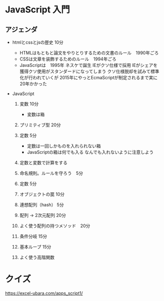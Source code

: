 # JavaScript 入門

## アジェンダ

- htmlとcssとjsの歴史 10分  
    - HTMLはもともと論文をやりとりするための文書のルール　1990年ごろ
    - CSSは文章を装飾するためのルール　1994年ごろ
    - JavaScriptは　1995年
        ネスケで誕生 IEがクソ仕様で採用
        IEがシェアを獲得クソ使用がスタンダードになってしまう
        クソ仕様脱却を試みて標準化が行われていくが
        2015年にやっとEcmaScriptが制定されるまで実に20年かかった

- JavaScript  
    1. 変数  10分
        - 変数は箱

    1. プリミティブ型  20分

    1. 定数  5分
        - 定数は一回しかものを入れられない箱
        - JavaScriptの箱は何でも入る なんでも入れないように注意しよう

    1. 定数と変数で計算をする

    1. 命名規則。ルールを守ろう　5分  
    1. 定数  5分
    1. オブジェクトの罠 10分 
 
    1. 連想配列（hash）  5分
    1. 配列 → 2次元配列  20分
    1. よく使う配列の持つメソッド　20分  
    1. 条件分岐  15分
    1. 基本ループ  15分
    1. よく使う高階関数  

# クイズ


https://excel-ubara.com/apps_script1/